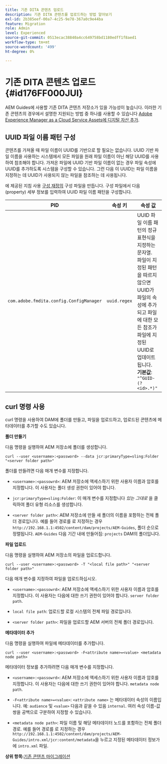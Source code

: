 ```yaml
---
title: 기존 DITA 콘텐츠 업로드
description: 기존 DITA 콘텐츠를 업로드하는 방법 알아보기
exl-id: 2b385eef-00a7-4c25-9e78-367a0c9e44ba
feature: Migration
role: Admin
level: Experienced
source-git-commit: 0513ecac38840a4cc649758bd1180edff1f8aed1
workflow-type: tm+mt
source-wordcount: '499'
ht-degree: 0%

---
```


# 기존 DITA 콘텐츠 업로드 {#id176FF000JUI}

AEM Guides에 사용할 기존 DITA 콘텐츠 저장소가 있을 가능성이 높습니다. 이러한 기존 콘텐츠의 경우에서 설명한 지원되는 방법 중 하나를 사용할 수 있습니다 [Adobe Experience Manager as a Cloud Service Assets에 디지털 자산 추가](https://experienceleague.adobe.com/docs/experience-manager-cloud-service/assets/manage/add-assets.html).

## UUID 파일 이름 패턴 구성

콘텐츠를 가져올 때 파일 이름이 UUID를 기반으로 할 필요는 없습니다. UUID 기반 파일 이름을 사용하는 시스템에서 모든 파일을 원래 파일 이름이 아닌 해당 UUID를 사용하여 참조해야 합니다. 가져온 파일에 UUID 기반 파일 이름이 없는 경우 파일 속성에 UUID를 추가하도록 시스템을 구성할 수 있습니다. 그런 다음 이 UUID는 파일 이름을 지정하는 데 UUID가 사용되지 않는 파일을 참조하는 데 사용됩니다.

에 제공된 지침 사용 [구성 재정의](download-install-additional-config-override.md#) 구성 파일을 만듭니다. 구성 파일에서 다음 \(property\) 세부 정보를 입력하여 UUID 파일 이름 패턴을 구성합니다.

| PID | 속성 키 | 속성 값 |
|---|------------|--------------|
| `com.adobe.fmdita.config.ConfigManager` | `uuid.regex` | UUID 파일 이름 패턴의 정규 표현식을 지정하는 문자열. <br> 파일이 지정된 패턴을 따르지 않으면 UUID가 파일의 속성에 추가되고 파일에 대한 모든 참조가 파일에 지정된 UUID로 업데이트됩니다. <br> **기본값**: `"^GUID-(?<id>.*)"` |

## curl 명령 사용

curl 명령을 사용하여 DAM에 폴더를 만들고, 파일을 업로드하고, 업로드된 콘텐츠에 메타데이터를 추가할 수도 있습니다.

**폴더 만들기**

다음 명령을 실행하여 AEM 저장소에 폴더를 생성합니다.

```
curl --user <username>:<password> --data jcr:primaryType=sling:Folder "<server folder path>"
```

폴더를 만들려면 다음 매개 변수를 지정합니다.

- `<username>:<passowrd>`: AEM 저장소에 액세스하기 위한 사용자 이름과 암호를 지정합니다. 이 사용자는 폴더 생성 권한이 있어야 합니다.

- `jcr:primaryType=sling:Folder`: 이 매개 변수를 지정합니다 *있는 그대로* 을 클릭하여 폴더 유형 리소스를 생성합니다.

- `<server folder path>`: AEM 저장소에 만들 새 폴더의 이름을 포함하는 전체 폴더 경로입니다. 예를 들어 경로를 로 지정하는 경우 `http://192.168.1.1:4502/content/dam/projects/AEM-Guides`, 폴더 순으로 정렬됩니다. `AEM-Guides` 다음 기간 내에 만들어짐: `projects` DAM의 폴더입니다.


**파일 업로드**

다음 명령을 실행하여 AEM 저장소의 파일을 업로드합니다.

```
curl --user <username>:<password> -T "<local file path>" "<server folder path>"
```

다음 매개 변수를 지정하여 파일을 업로드하십시오.

- `<username>:<passowrd>`: AEM 저장소에 액세스하기 위한 사용자 이름과 암호를 지정합니다. 이 사용자는 다음에 대한 쓰기 권한이 있어야 합니다. `server folder path`.

- ``local file path``: 업로드할 로컬 시스템의 전체 파일 경로입니다.

- `<server folder path>`: 파일을 업로드할 AEM 서버의 전체 폴더 경로입니다.


**메타데이터 추가**

다음 명령을 실행하여 파일에 메타데이터를 추가합니다.

```
curl --user <username>:<password> -F<attribute name>=<value> <metadata node path>
```

메타데이터 정보를 추가하려면 다음 매개 변수를 지정합니다.

- `<username>:<passowrd>`: AEM 저장소에 액세스하기 위한 사용자 이름과 암호를 지정합니다. 이 사용자는 다음에 대한 쓰기 권한이 있어야 합니다. ``metadata node path``.

- ``-F<attribute name>=<value>``: `<attribute name>` 는 메타데이터 속성의 이름입니다. 예: `audience` 및 `<value>` 다음과 같을 수 있음 `internal`. 여러 속성 이름-값 쌍을 공백으로 구분하여 지정할 수 있습니다.

- `<metadata node path>`: 파일 이름 및 해당 메타데이터 노드를 포함하는 전체 폴더 경로. 예를 들어 경로를 로 지정하는 경우 `http://192.168.1.1:4502/content/dam/projects/AEM-Guides/intro.xml/jcr:content/metadata`을 누르고 지정된 메타데이터 정보가에 `intro.xml` 파일.


**상위 항목:**[&#x200B;기존 콘텐츠 마이그레이션](migrate-content.md)
